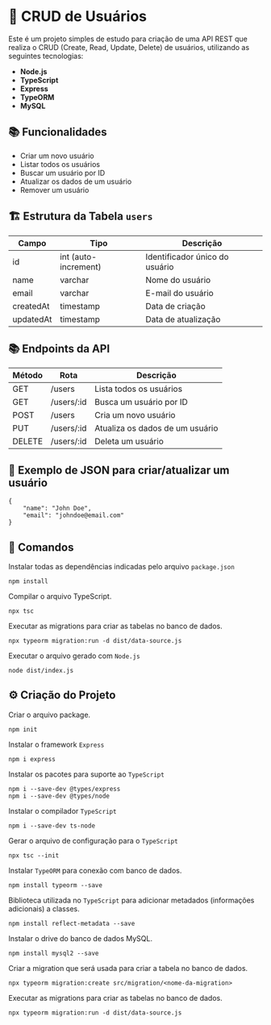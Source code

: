 # 👤 CRUD de Usuários

Este é um projeto simples de estudo para criação de uma API REST que realiza o CRUD (Create, Read, Update, Delete) de usuários, utilizando as seguintes tecnologias:

- **Node.js**
- **TypeScript**
- **Express**
- **TypeORM**
- **MySQL**

## 📚 Funcionalidades

- Criar um novo usuário
- Listar todos os usuários
- Buscar um usuário por ID
- Atualizar os dados de um usuário
- Remover um usuário

## 🏗️ Estrutura da Tabela `users`

| Campo     | Tipo                 | Descrição                      |
| --------- | -------------------- | ------------------------------ |
| id        | int (auto-increment) | Identificador único do usuário |
| name      | varchar              | Nome do usuário                |
| email     | varchar              | E-mail do usuário              |
| createdAt | timestamp            | Data de criação                |
| updatedAt | timestamp            | Data de atualização            |

## 📚 Endpoints da API

| Método | Rota           | Descrição                       |
| ------ | -------------- | ------------------------------- |
| GET    | /users      | Lista todos os usuários         |
| GET    | /users/\:id | Busca um usuário por ID         |
| POST   | /users      | Cria um novo usuário            |
| PUT    | /users/\:id | Atualiza os dados de um usuário |
| DELETE | /users/\:id | Deleta um usuário               |

## 📄 Exemplo de JSON para criar/atualizar um usuário

```
{
    "name": "John Doe",
    "email": "johndoe@email.com"
}
```

## 📌 Comandos

Instalar todas as dependências indicadas pelo arquivo `package.json`

```
npm install
```

Compilar o arquivo TypeScript.

```
npx tsc
```

Executar as migrations para criar as tabelas no banco de dados.

```
npx typeorm migration:run -d dist/data-source.js
```

Executar o arquivo gerado com `Node.js`

```
node dist/index.js
```

## ⚙️ Criação do Projeto

Criar o arquivo package.

```
npm init
```

Instalar o framework `Express`

```
npm i express
```

Instalar os pacotes para suporte ao `TypeScript`

```
npm i --save-dev @types/express
npm i --save-dev @types/node
```

Instalar o compilador `TypeScript`

```
npm i --save-dev ts-node
```

Gerar o arquivo de configuração para o `TypeScript`

```
npx tsc --init
```

Instalar `TypeORM` para conexão com banco de dados.

```
npm install typeorm --save
```

Biblioteca utilizada no `TypeScript` para adicionar metadados (informações adicionais) a classes.

```
npm install reflect-metadata --save
```

Instalar o drive do banco de dados MySQL.

```
npm install mysql2 --save
```

Criar a migration que será usada para criar a tabela no banco de dados.

```
npx typeorm migration:create src/migration/<nome-da-migration>
```

Executar as migrations para criar as tabelas no banco de dados.

```
npx typeorm migration:run -d dist/data-source.js
```